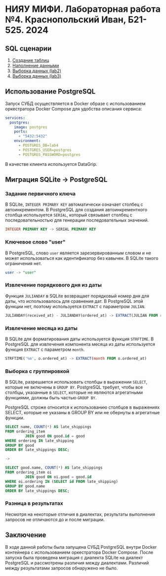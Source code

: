 # НИЯУ МИФИ. Лабораторная работа №4. Краснопольский Иван, Б21-525. 2024

## SQL сценарии

1. [Создание таблиц](scripts/01-create-tables.sql)
2. [Наполнение данными](scripts/02-populate-tables.sql)
3. [Выборка данных (lab2)](scripts/03-02-select-data.sql)
4. [Выборка данных (lab3)](scripts/03-03-select-data.sql)

## Использование PostgreSQL

Запуск СУБД осуществляется в Docker образе с использованием оркестратора Docker Compose для удобства описания сервиса:

```yaml
services:
  postgres:
    image: postgres
    ports:
      - "5432:5432"
    environment:
      - POSTGRES_DB=lab4
      - POSTGRES_USER=postgres
      - POSTGRES_PASSWORD=postgres
```

В качестве клиента используется DataGrip.

## Миграция SQLite -> PostgreSQL

### Задание первичного ключа

В SQLite, `INTEGER PRIMARY KEY` автоматически означает столбец с автоинкрементом. В PostgreSQL для создания
автоинкрементного столбца используется `SERIAL`, который связывает столбец с последовательностью для генерации
последовательных значений.

```sql
INTEGER PRIMARY KEY -> SERIAL PRIMARY KEY
```

### Ключевое слово "user"

В PostgreSQL, слово `user` является зарезервированным словом и не может использоваться как идентификатор без кавычек. В
SQLite такого ограничения нет.

```sql
user -> "user"
```

### Извлечение порядкового дня из даты

Функция `JULIANDAY` в SQLite возвращает порядковый номер дня для даты, что использовалось для сравнения дат.
В PostgreSQL этой функции нет, поэтому используется `EXTRACT` с параметром `JULIAN`.

```sql
JULIANDAY(received_at) - JULIANDAY(ordered_at) -> EXTRACT(JULIAN FROM received_at) - EXTRACT(JULIAN FROM ordered_at)
```

### Извлечение месяца из даты

В SQLite для форматирования даты используется функция `STRFTIME`. В PostgreSQL для извлечения компонента месяца из
даты используется функция `EXTRACT` с параметром `month`.

```sql
STRFTIME('%m', o.ordered_at) -> EXTRACT(month FROM o.ordered_at)
```

### Выборка с группировкой

В SQLite, разрешается использовать столбцы в выражении `SELECT`, которые не включены в `GROUP BY`. PostgreSQL требует,
чтобы все столбцы, указанные в `SELECT`, которые не являются агрегатными функциями, должны быть частью `GROUP BY`.

PostgreSQL строже относится к использованию столбцов в выражениях SELECT, которые не указаны в GROUP BY или не обернуты
в агрегатные функции.

```sql
SELECT name, COUNT(*) AS late_shippings
FROM ordering_item
         JOIN good ON good.id = good
WHERE ordering IN late_shipping
GROUP BY good
ORDER BY late_shippings DESC;

->

SELECT good.name, COUNT(*) AS late_shippings
FROM ordering_item oi
         JOIN good ON oi.good = good.id
WHERE oi.ordering IN (SELECT id FROM late_shipping)
GROUP BY good.name
ORDER BY late_shippings DESC;
```

### Разница в результатах

Несмотря на некоторые отличия в диалектах, результаты выполнения запросов не отличаются до и после миграции.

## Заключение

В ходе данной работы была запущена СУБД PostgreSQL внутри Docker контейнера с использованием оркестратора Docker
Compose. После запуска была проведена миграция с диалекта SQLite на диалект PostgreSQL и рассмотрены различия между
диалектами. Различий между результатами запросов обнаружено не было.
